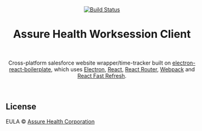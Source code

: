 <div align="center">
  <a href="https://ci.appveyor.com/project/Ad00t/worksession-client">
    <img alt="Build Status" src="https://ci.appveyor.com/api/projects/status/12hqghix16n64bb9?svg=true">
  </a>
  <br>
  <h1>Assure Health Worksession Client</h1>
  <br>
  <p>
    Cross-platform salesforce website wrapper/time-tracker built on <a href="https://github.com/electron-react-boilerplate/electron-react-boilerplate">electron-react-boilerplate</a>, which uses <a href="https://electron.atom.io/">Electron</a>, <a href="https://facebook.github.io/react/">React</a>, <a href="https://github.com/reactjs/react-router">React Router</a>, <a href="https://webpack.js.org/">Webpack</a> and <a href="https://www.npmjs.com/package/react-refresh">React Fast Refresh</a>.
  </p>
</div>

<br>

## License

EULA © [Assure Health Corporation](https://github.com/Assure-Health-Corporation)
